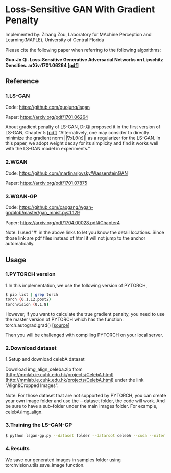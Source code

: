 # Loss-Sensitive GAN With Gradient Penalty

Implemented by: Zihang Zou, Laboratory for MAchine Perception and Learning(MAPLE), University of Central Florida

Please cite the following paper when referring to the following algorithms:

**Guo-Jn Qi. Loss-Sensitive Generative Adversarial Networks on Lipschitz Densities. arXiv:1701.06264 [[pdf](https://arxiv.org/abs/1701.06264)]**

## Reference

### 1.LS-GAN

Code: https://github.com/guojunq/lsgan

Paper: https://arxiv.org/pdf/1701.06264

About gradient penalty of LS-GAN, Dr.Qi proposed it in the first version of LS-GAN, Chapter 5 [[pdf](https://arxiv.org/pdf/1701.06264v1.pdf)]
"Alternatively, one may consider to directly minimize
the gradient norm ||∇xLθ(x)|| as a regularizer for
the LS-GAN. In this paper, we adopt weight decay for its
simplicity and find it works well with the LS-GAN model
in experiments."

### 2.WGAN

Code: https://github.com/martinarjovsky/WassersteinGAN

Paper: https://arxiv.org/pdf/1701.07875

### 3.WGAN-GP

Code: https://github.com/caogang/wgan-gp/blob/master/gan_mnist.py#L129

Paper: https://arxiv.org/pdf/1704.00028.pdf#Chapter4

Note: I used '#' in the above links to let you know the detail locations. Since those link are pdf files instead of html it will not jump to the anchor automatically.

## Usage
### 1.PYTORCH version
1.In this implementation, we use the following version of PYTORCH, 
``` bash
$ pip list | grep torch
torch (0.1.12.post2)
torchvision (0.1.8)
```

However, if you want to calculate the true gradient penalty, you need to use the master version of PYTORCH which has the function: torch.autograd.grad() [[source](https://github.com/pytorch/pytorch/blob/master/torch/autograd/__init__.py)]

Then you will be challenged with compiling PYTORCH on your local server.

### 2.Download dataset
1.Setup and download celebA dataset 

Download img_align_celeba.zip from [http://mmlab.ie.cuhk.edu.hk/projects/CelebA.html](http://mmlab.ie.cuhk.edu.hk/projects/CelebA.html) under the link "Align&Cropped Images".

Note: For those dataset that are not supported by PYTORCH, you can create your own image folder and use the --dataset folder, the code will work. And be sure to have a sub-folder under the main images folder. For example, celebA/img_align.

### 3.Training the LS-GAN-GP
```bash
$ python lsgan-gp.py --dataset folder --dataroot celebA --cuda --niter 25
```

### 4.Results
We save our generated images in samples folder using torchvision.utils.save_image function.
